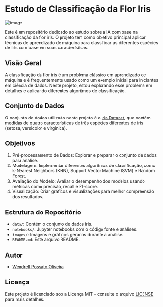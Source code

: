 # Estudo de Classificação da Flor Iris

![image](https://github.com/wendrellBr/IA_IrisStudy/assets/90914846/99f53d74-3804-4be7-bebc-62e376e065c2)




Este é um repositório dedicado ao estudo sobre a IA com base na classificação da flor iris. O projeto tem como objetivo principal aplicar técnicas de aprendizado de máquina para classificar as diferentes espécies de iris com base em suas características.

## Visão Geral

A classificação da flor iris é um problema clássico em aprendizado de máquina e é frequentemente usado como um exemplo inicial para iniciantes em ciência de dados. Neste projeto, estou explorando esse problema em detalhes e aplicando diferentes algoritmos de classificação.

## Conjunto de Dados

O conjunto de dados utilizado neste projeto é o [Iris Dataset](https://archive.ics.uci.edu/ml/datasets/iris), que contém medidas de quatro características de três espécies diferentes de iris (setosa, versicolor e virginica).

## Objetivos

1. Pré-processamento de Dados: Explorar e preparar o conjunto de dados para análise.
2. Modelagem: Implementar diferentes algoritmos de classificação, como k-Nearest Neighbors (KNN), Support Vector Machine (SVM) e Random Forest.
3. Avaliação do Modelo: Avaliar o desempenho dos modelos usando métricas como precisão, recall e F1-score.
4. Visualização: Criar gráficos e visualizações para melhor compreensão dos resultados.

## Estrutura do Repositório

- `data/`: Contém o conjunto de dados iris.
- `notebooks/`: Jupyter notebooks com o código fonte e análises.
- `images/`: Imagens e gráficos gerados durante a análise.
- `README.md`: Este arquivo README.

## Autor

- [Wendrell Possato Oliveira](https://github.com/wendrellBr)


## Licença

Este projeto é licenciado sob a Licença MIT - consulte o arquivo [LICENSE](LICENSE) para mais detalhes.
